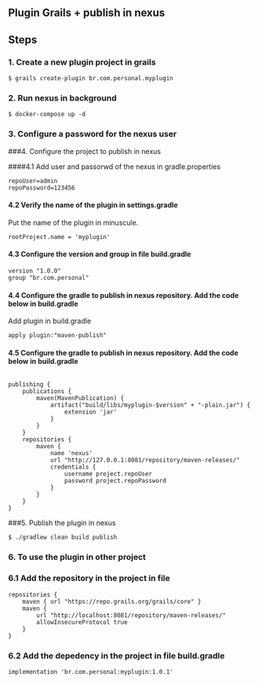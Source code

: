 ## Plugin Grails +  publish in nexus


## Steps 

### 1. Create a new plugin project in grails
``` 
$ grails create-plugin br.com.personal.myplugin
```

### 2. Run nexus in background

```
$ docker-compose up -d 
```

### 3. Configure a password for the nexus user
 
###4. Configure the project to publish in nexus

####4.1 Add user and passorwd of the nexus in gradle.properties

```
repoUser=admin
repoPassword=123456
```

#### 4.2 Verify the name of the plugin in settings.gradle

Put the name of the plugin in minuscule.

```
rootProject.name = 'myplugin'
```

#### 4.3 Configure the version and group in file build.gradle

```
version "1.0.0"
group "br.com.personal"

```

#### 4.4 Configure the gradle to publish in nexus repository. Add the code below in build.gradle

Add plugin in build.gradle

```
apply plugin:"maven-publish"
```

#### 4.5 Configure the gradle to publish in nexus repository. Add the code below in build.gradle 

```

publishing {
    publications {
        maven(MavenPublication) {
            artifact("build/libs/myplugin-$version" + "-plain.jar") {
                extension 'jar'
            }
        }
    }
    repositories {
        maven {
            name 'nexus'
            url "http://127.0.0.1:8081/repository/maven-releases/"
            credentials {
                username project.repoUser
                password project.repoPassword
            }
        }
    }
}

```



###5. Publish the plugin in nexus

```
$ ./gradlew clean build publish
``` 


### 6. To use the plugin in other project 

### 6.1 Add the repository in the project in file

```
repositories {
    maven { url "https://repo.grails.org/grails/core" }
    maven {
        url "http://localhost:8081/repository/maven-releases/"
        allowInsecureProtocol true
    }
}
```

### 6.2 Add the depedency in the project in file build.gradle

```
implementation 'br.com.personal:myplugin:1.0.1'
```